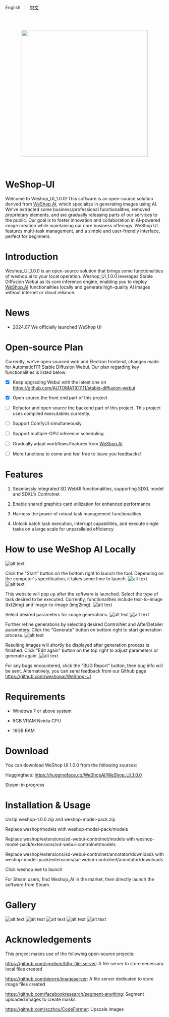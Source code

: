 <p align="left">
    English</a>&nbsp ｜ &nbsp<a href="README_CN.md">中文</a>&nbsp
</p>
<br><br>

<p align="center">
    <img src="imgs/logo.png" width="400"/>
<p>
<br>

# WeShop-UI

Welcome to Weshop_UI_1.0.0! This software is an open-source solution derived from [WeShop.AI](https://weshop.ai), which specialize in generating images using AI. We've extracted some business/professional functionalities, removed proprietary elements, and are gradually releasing parts of our services to the public. Our goal is to foster innovation and collaboration in AI-powered image creation while maintaining our core business offerings. WeShop UI features multi-task management, and a simple and user-friendly interface, perfect for beginners.

# Introduction

Weshop_UI_1.0.0 is an open-source solution that brings some functionalities of weshop.ai to your local operation. Weshop_UI_1.0.0 leverages Stable Diffusion Webui as its core inference engine, enabling you to deploy [WeShop.AI](https://weshop.ai) functionalities locally and generate high-quality AI images without internet or cloud reliance.

# News

* 2024.07 We officially launched WeShop UI

# Open-source Plan

Currently, we've open sourced web and Electron frontend, changes made for Automatic1111 Stable Diffusion Webui. Our plan regarding key functionalities is listed below:

- [x] Keep upgrading Webui with the latest one on https://github.com/AUTOMATIC1111/stable-diffusion-webui
      
- [x] Open source the front end part of this project

- [ ] Refactor and open source the backend part of this project. This project uses compiled executables currently.

- [ ] Support ComfyUI simultaneously.

- [ ] Support multiple-GPU inference scheduling.
  
- [ ] Gradually adapt workflows/features from [WeShop.AI](https://weshop.ai)

- [ ] More functions to come and feel free to leave you feedbacks!

# Features

1. Seamlessly integrated SD WebUI functionalities, supporting SDXL model and SDXL's Controlnet

2. Enable shared graphics card utilization for enhanced performance

3. Harness the power of robust task management functionalities

4. Unlock batch task execution, interrupt capabilities, and execute single tasks on a large scale for unparalleled efficiency

# How to use WeShop AI Locally
![alt text](https://github.com/weshopai/WeShop-UI/blob/main/screenshots/1.png?raw=true)

Click the "Start" button on the bottom right to launch the tool. Depending on the computer's specification, it takes some time to launch.
![alt text](https://github.com/weshopai/WeShop-UI/blob/main/screenshots/2.png?raw=true)
![alt text](https://github.com/weshopai/WeShop-UI/blob/main/screenshots/3.png?raw=true)

This website will pop up after the software is launched. Select the type of task desired to be executed. Currently, functionalities include text-to-image (txt2img) and image-to-image (img2img).
![alt text](https://github.com/weshopai/WeShop-UI/blob/main/screenshots/4.png?raw=true)

Select desired parameters for image generations.
![alt text](https://github.com/weshopai/WeShop-UI/blob/main/screenshots/5.png?raw=true)
![alt text](https://github.com/weshopai/WeShop-UI/blob/main/screenshots/6.png?raw=true)

Further refine generations by selecting desired ControlNet and AfterDetailer parameters. Click the "Generate" button on bottom right to start generation process.
![alt text](https://github.com/weshopai/WeShop-UI/blob/main/screenshots/7.png?raw=true)

Resulting images will shortly be displayed after generation process is finished. Click "Edit again" button on the top right to adjust parameters or generate again.
![alt text](https://github.com/weshopai/WeShop-UI/blob/main/screenshots/8.png?raw=true)

For any bugs encountered, click the "BUG Report" button, then bug info will be sent. Alternatively, you can send feedback from our Github page <https://github.com/weshopai/WeShop-UI>

# Requirements

- Windows 7 or above system
  
- 8GB VRAM Nvidia GPU
  
- 16GB RAM

# Download

You can download WeShop UI 1.0.0 from the following sources:

Huggingface: <https://huggingface.co/WeShopAI/WeShop_UI_1.0.0>

Steam: in progress

# Installation & Usage

Unzip weshop-1.0.0.zip and weshop-model-pack.zip

Replace weshop/models with weshop-model-pack/models

Replace weshop/extensions/sd-webui-controlnet/models with weshop-model-pack/extensions/sd-webui-controlnet/models

Replace weshop/extensions/sd-webui-controlnet/annotator/downloads with weshop-model-pack/extensions/sd-webui-controlnet/annotator/downloads

Click weshop.exe to launch

For Steam users, find Weshop_AI in the market, then directly launch the software from Steam.

# Gallery

![alt text](https://github.com/weshopai/WeShop-UI/blob/main/screenshots/9.png?raw=true)
![alt text](https://github.com/weshopai/WeShop-UI/blob/main/screenshots/10.png?raw=true)
![alt text](https://github.com/weshopai/WeShop-UI/blob/main/screenshots/11.png?raw=true)
![alt text](https://github.com/weshopai/WeShop-UI/blob/main/screenshots/12.png?raw=true)
![alt text](https://github.com/weshopai/WeShop-UI/blob/main/screenshots/13.png?raw=true)



# Acknowledgements

This project makes use of the following open-source projects:

<https://github.com/sgreben/http-file-server>: A file server to store necessary local files created

<https://github.com/pierrre/imageserver>: A file server dedicated to store image files created

<https://github.com/facebookresearch/segment-anything>: Segment uploaded images to create masks

<https://github.com/sczhou/CodeFormer>: Upscale images
